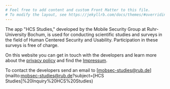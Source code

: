 ```yaml
---
# Feel free to add content and custom Front Matter to this file.
# To modify the layout, see https://jekyllrb.com/docs/themes/#overriding-theme-defaults
---
```

The app "HCS Studies," developed by the Mobile Security Group at Ruhr-University Bochum, is used for conducting scientific studies and surveys in the field of Human Centered Security and Usability. Participation in these surveys is free of charge.

On this website you can get in touch with the developers and learn more about the [privacy policy](./priv_pol/) and find the [Impressum](./impressum/). 

To contact the developers send an email to [mobsec-studies@rub.de](mailto:mobsec-studies@rub.de?subject=[HCS Studies]%20Inquiry%20HCS%20Studies)


